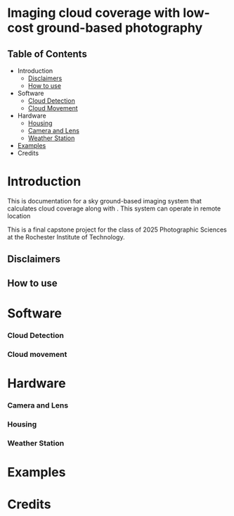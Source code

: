 # Imaging cloud coverage with low-cost ground-based photography
## Table of Contents
- Introduction
  - [Disclaimers](#disclaimers)
  - [How to use](#how-to-use)
- Software
  - [Cloud Detection](#cloud-detection)
  - [Cloud Movement](#cloud-detection)
- Hardware
  - [Housing](#housing)
  - [Camera and Lens](#camera-and-lens)
  - [Weather Station](#weather-station)
- [Examples](#examples)
- Credits
  
# Introduction
This is documentation for a sky ground-based imaging system that calculates cloud coverage along with . This system can operate in remote location  

This is a final capstone project for the class of 2025 Photographic Sciences at the Rochester Institute of Technology.
## Disclaimers

## How to use

# Software

### Cloud Detection

### Cloud movement 

# Hardware

### Camera and Lens

### Housing

### Weather Station

# Examples

# Credits

